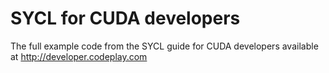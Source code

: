 # SYCL for CUDA developers
The full example code from the SYCL guide for CUDA developers available at http://developer.codeplay.com


